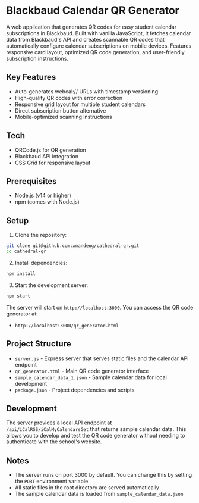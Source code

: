 # Blackbaud Calendar QR Generator

A web application that generates QR codes for easy student calendar subscriptions in Blackbaud. Built with vanilla JavaScript, it fetches calendar data from Blackbaud's API and creates scannable QR codes that automatically configure calendar subscriptions on mobile devices. Features responsive card layout, optimized QR code generation, and user-friendly subscription instructions.

## Key Features
- Auto-generates webcal:// URLs with timestamp versioning
- High-quality QR codes with error correction
- Responsive grid layout for multiple student calendars
- Direct subscription button alternative
- Mobile-optimized scanning instructions

## Tech
- QRCode.js for QR generation
- Blackbaud API integration
- CSS Grid for responsive layout

## Prerequisites

- Node.js (v14 or higher)
- npm (comes with Node.js)

## Setup

1. Clone the repository:

```bash
git clone git@github.com:xmandeng/cathedral-qr.git
cd cathedral-qr
```

2. Install dependencies:

```bash
npm install
```

3. Start the development server:

```bash
npm start
```

The server will start on `http://localhost:3000`. You can access the QR code generator at:

- `http://localhost:3000/qr_generator.html`

## Project Structure

- `server.js` - Express server that serves static files and the calendar API endpoint
- `qr_generator.html` - Main QR code generator interface
- `sample_calendar_data_1.json` - Sample calendar data for local development
- `package.json` - Project dependencies and scripts

## Development

The server provides a local API endpoint at `/api/iCalRSS/iCalMyCalendarsGet` that returns sample calendar data. This allows you to develop and test the QR code generator without needing to authenticate with the school's website.

## Notes

- The server runs on port 3000 by default. You can change this by setting the `PORT` environment variable
- All static files in the root directory are served automatically
- The sample calendar data is loaded from `sample_calendar_data.json`
